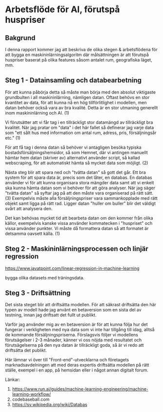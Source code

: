 # Arbetsflöde för AI, förutspå huspriser

## Bakgrund

I denna rapport kommer jag att beskriva de olika stegen & arbetsflödena för att bygga en maskininlärningsalgoritm där målsättningen är att förutspå huspriser baserat på olika features såsom antalet rum, geografiska läget, mm.

## Steg 1 - Datainsamling och databearbetning
 
För att kunna påbörja detta så måste man börja med den absolut viktigaste grundbulten i all maskininlärning, nämligen datan. Oftast behövs en stor kvantitet av data, för att kunna nå en hög tillförlitlighet i modellen, men datan behöver också vara av bra kvalité. Detta är en stor utmaning generellt inom maskininlärning och AI. (1)

Vi förutsätter att vi får tag i en tillräckligt stor datamängd av tillräckligt bra kvalitét. När jag pratar om "data" i det här fallet så definerar jag varje data som "ett sålt hus med information om antal rum, adress, pris, försäljningsår etc." (1)

För att få tag i denna datan så behöver vi antagligen besöka typiska bostadsförsäljningshemsidor, så som Hemnet, där vi antingen manuellt hämtar hem datan (skriver av) alternativt använder script, så kallad webscraping, för att automatiskt hämta så mycket data som möjligt. (2)

Nästa steg blir att spara ned och "tvätta datan" så gott det går. Ett bra system för att spara data är, precis som det låter, en databas. En databas använder vi för att kunna organisara stora mängder data samt att vi enkelt ska kunna hämta datan som vi behöver för att göra analyser. När jag säger "tvätta datan" så syftar jag på att den måste vara organiserad på rätt sätt. (3) Exempelvis måste alla försäljningspriser vara sammankopplade med rätt objekt samt ligga på rätt rad. Ligger datan "huller om buller" blir det väldigt svårt att analysera den.

Det kan behövas mycket tid att bearbeta datan om den kommer från olika källor, exempelvis kanske vissa använder kommatecken i "huspriset" och vissa använder punkter. Vi måste då formattera datan så att formatet är detsamma oavsett källa. (1)

## Steg 2 - Maskininlärningsprocessen och linjär regression

https://www.javatpoint.com/linear-regression-in-machine-learning

bygga olika datasets med träningsdata.
## Steg 3 - Driftsättning

Det sista steget blir att driftsätta modellen. För att säkrast driftsätta den här typen av modell hade jag använt en betaversion som en sista del av testning, innan jag driftsatt det fullt ut publikt.

Varför jag använder mig av en betaversion är för att kunna följa hur det fungerar i verkligheten med nya data som vi inte har tillgång till idag, alltså de kommande försäljningspriserna. Förslagsvis följer vi modellens förutsägelser i 2-3 månader, känner vi oss nöjda med resultatet och förutsägelserna på den nya datan är tillräckligt goda, så är vi redo att driftsätta det publikt.

Här lämnar vi över till "Front-end"-utvecklarna och företagets marknadsavdelningen att med deras expertis driftsätta modellen på rätt ställe, exempel i en app, på hemsidan eller i något annan digitalt forum.


Länkar:
1. https://www.run.ai/guides/machine-learning-engineering/machine-learning-workflow/
2. codebaseball.com
3. https://sv.wikipedia.org/wiki/Databas

